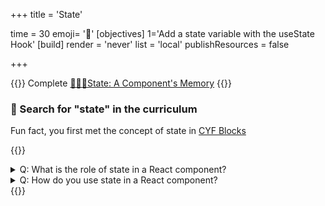 +++
title = 'State'

time = 30
emoji= '🚦'
[objectives]
    1='Add a state variable with the useState Hook'
[build]
  render = 'never'
  list = 'local'
  publishResources = false

+++

{{<note type="narrative" title="React Learn">}}
Complete [🧑🏾‍🎓State: A Component's Memory](https://react.dev/learn/state-a-components-memory)
{{</note>}}

### 🧠 Search for "state" in the curriculum

Fun fact, you first met the concept of state in [CYF Blocks](https://blocks.codeyourfuture.io/#exercise_button_variables_state)

{{<note type="question" title="Check your understanding">}}

<details><summary>Q: What is the role of state in a React component?
</summary>

A: State lets components remember information between renders.

</details>
<details><summary>Q: How do you use state in a React component?
</summary>

A: Employ the `useState` Hook to create a state variable and a setter function.

</details>
{{</note>}}

